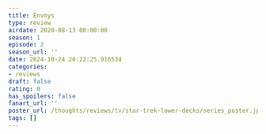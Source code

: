 ```yaml
---
title: Envoys
type: review
airdate: 2020-08-13 00:00:00
season: 1
episode: 2
season_url: ''
date: 2024-10-24 20:22:25.916534
categories:
- reviews
draft: false
rating: 0
has_spoilers: false
fanart_url: ''
poster_url: /thoughts/reviews/tv/star-trek-lower-decks/series_poster.jpg
tags: []
---
```


